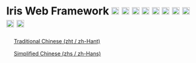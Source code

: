 # Iris Web Framework <a href="README_GR.md"><img width="20px" src="https://iris-go.com/static/images/flag-greece.svg" /></a> <a href="README_FR.md"><img width="20px" src="https://iris-go.com/static/images/flag-france.svg" /></a> <a href="README_ZH_HANT.md"><img width="20px" src="https://iris-go.com/static/images/flag-taiwan.svg" /></a> <a href="README_ZH_HANS.md"><img width="20px" src="https://iris-go.com/static/images/flag-china.svg" /></a> <a href="README_ES.md"><img width="20px" src="https://iris-go.com/static/images/flag-spain.png" /></a> <a href="README_FA.md"><img width="20px" src="https://iris-go.com/static/images/flag-iran.svg" /></a> <a href="README_RU.md"><img width="20px" src="https://iris-go.com/static/images/flag-russia.svg" /></a> <a href="README_KO.md"><img width="20px" src="https://iris-go.com/static/images/flag-south-korea.svg?v=12" /></a> <a href="README_PT_BR.md"><img width="20px" height="20px" src="https://iris-go.com/static/images/flag-brazil.svg" /></a> <a href="README_JA.md"><img width="20px" height="20px" src="https://iris-go.com/static/images/flag-japan.svg" /></a>

<img width="16px" src="https://iris-go.com/static/images/flag-chinese-zht.png" /> [Traditional Chinese (zht / zh-Hant)](README_ZH_HANT.md)

<img width="16px" src="https://iris-go.com/static/images/flag-chinese-zhs.png" /> [Simplified Chinese (zhs / zh-Hans)](README_ZH_HANS.md)
